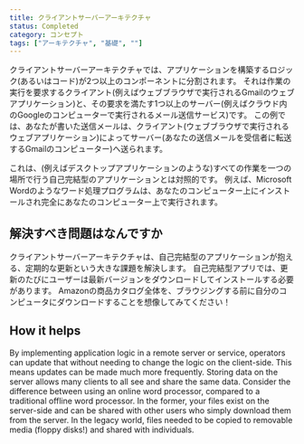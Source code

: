 ```yaml
---
title: クライアントサーバーアーキテクチャ
status: Completed
category: コンセプト
tags: ["アーキテクチャ", "基礎", ""]
---
```


クライアントサーバーアーキテクチャでは、アプリケーションを構築するロジック(あるいはコード)が2つ以上のコンポーネントに分割されます。
それは作業の実行を要求するクライアント(例えばウェブブラウザで実行されるGmailのウェブアプリケーション)と、その要求を満たす1つ以上のサーバー(例えばクラウド内のGoogleのコンピューターで実行されるメール送信サービス)です。
この例では、あなたが書いた送信メールは、クライアント(ウェブブラウザで実行されるウェブアプリケーション)によってサーバー(あなたの送信メールを受信者に転送するGmailのコンピューター)へ送られます。

これは、(例えばデスクトップアプリケーションのような)すべての作業を一つの場所で行う自己完結型のアプリケーションとは対照的です。
例えば、Microsoft Wordのようなワード処理プログラムは、あなたのコンピューター上にインストールされ完全にあなたのコンピューター上で実行されます。

## 解決すべき問題はなんですか

クライアントサーバーアーキテクチャは、自己完結型のアプリケーションが抱える、定期的な更新という大きな課題を解決します。
自己完結型アプリでは、更新のたびにユーザーは最新バージョンをダウンロードしてインストールする必要があります。
Amazonの商品カタログ全体を、ブラウジングする前に自分のコンピュータにダウンロードすることを想像してみてください！

## How it helps

By implementing application logic in a remote server or service,
operators can update that without needing to change the logic on the client-side.
This means updates can be made much more frequently.
Storing data on the server allows many clients to all see and share the same data.
Consider the difference between using an online word processor, compared to a traditional offline word processor.
In the former, your files exist on the server-side and
can be shared with other users who simply download them from the server.
In the legacy world, files needed to be copied to removable media (floppy disks!) and shared with individuals.
